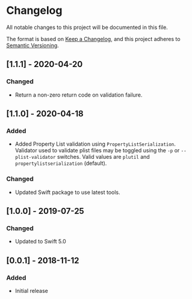 # Changelog
All notable changes to this project will be documented in this file.

The format is based on [Keep a Changelog](https://keepachangelog.com/en/1.0.0/),
and this project adheres to [Semantic Versioning](https://semver.org/spec/v2.0.0.html).

## [1.1.1] - 2020-04-20
### Changed
- Return a non-zero return code on validation failure.

## [1.1.0] - 2020-04-18
### Added
- Added Property List validation using `PropertyListSerialization`. Validator used to validate plist files may be toggled using the `-p` or `--plist-validator` switches. Valid values are `plutil` and `propertylistserialization` (default).
### Changed
- Updated Swift package to use latest tools.

## [1.0.0] - 2019-07-25
### Changed
- Updated to Swift 5.0

## [0.0.1] - 2018-11-12
### Added
- Initial release
